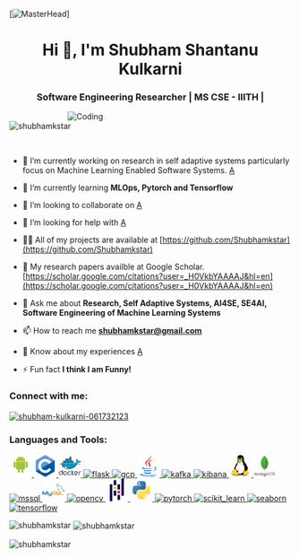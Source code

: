 [![MasterHead]([https://github.com/Shubhamkstar/Shubhamkstar/blob/main/Shubham_Main.jpg](https://raw.githubusercontent.com/Shubhamkstar/Shubhamkstar/main/Shubham_Main.jpg))]
<h1 align="center">Hi 👋, I'm Shubham Shantanu Kulkarni</h1>
<h3 align="center">Software Engineering Researcher | MS CSE - IIITH |</h3>
<img align="right" alt="Coding" width="400" src="https://giphy.com/gifs/salesforce-bear-computer-work-from-home-1GEATImIxEXVR79Dhk">

<p align="left"> <img src="https://komarev.com/ghpvc/?username=shubhamkstar&label=Profile%20views&color=0e75b6&style=flat" alt="shubhamkstar" /> </p>

<p align="left"> <a href="https://twitter.com/" target="blank"><img src="https://img.shields.io/twitter/follow/?logo=twitter&style=for-the-badge" alt="" /></a> </p>

- 🔭 I’m currently working on research in self adaptive systems particularly focus on Machine Learning Enabled Software Systems. [A](A)

- 🌱 I’m currently learning **MLOps, Pytorch and Tensorflow**

- 👯 I’m looking to collaborate on [A](A)

- 🤝 I’m looking for help with [A](A)

- 👨‍💻 All of my projects are available at [https://github.com/Shubhamkstar](https://github.com/Shubhamkstar)

- 📝 My research papers availble at Google Scholar. [https://scholar.google.com/citations?user=_H0VkbYAAAAJ&hl=en](https://scholar.google.com/citations?user=_H0VkbYAAAAJ&hl=en)

- 💬 Ask me about **Research, Self Adaptive Systems, AI4SE, SE4AI, Software Engineering of Machine Learning Systems**

- 📫 How to reach me **shubhamkstar@gmail.com**

- 📄 Know about my experiences [A](A)

- ⚡ Fun fact **I think I am Funny!**

<h3 align="left">Connect with me:</h3>
<p align="left">
<a href="https://linkedin.com/in/shubham-kulkarni-061732123" target="blank"><img align="center" src="https://raw.githubusercontent.com/rahuldkjain/github-profile-readme-generator/master/src/images/icons/Social/linked-in-alt.svg" alt="shubham-kulkarni-061732123" height="30" width="40" /></a>
</p>

<h3 align="left">Languages and Tools:</h3>
<p align="left"> <a href="https://developer.android.com" target="_blank" rel="noreferrer"> <img src="https://raw.githubusercontent.com/devicons/devicon/master/icons/android/android-original-wordmark.svg" alt="android" width="40" height="40"/> </a> <a href="https://www.cprogramming.com/" target="_blank" rel="noreferrer"> <img src="https://raw.githubusercontent.com/devicons/devicon/master/icons/c/c-original.svg" alt="c" width="40" height="40"/> </a> <a href="https://www.docker.com/" target="_blank" rel="noreferrer"> <img src="https://raw.githubusercontent.com/devicons/devicon/master/icons/docker/docker-original-wordmark.svg" alt="docker" width="40" height="40"/> </a> <a href="https://flask.palletsprojects.com/" target="_blank" rel="noreferrer"> <img src="https://www.vectorlogo.zone/logos/pocoo_flask/pocoo_flask-icon.svg" alt="flask" width="40" height="40"/> </a> <a href="https://cloud.google.com" target="_blank" rel="noreferrer"> <img src="https://www.vectorlogo.zone/logos/google_cloud/google_cloud-icon.svg" alt="gcp" width="40" height="40"/> </a> <a href="https://www.java.com" target="_blank" rel="noreferrer"> <img src="https://raw.githubusercontent.com/devicons/devicon/master/icons/java/java-original.svg" alt="java" width="40" height="40"/> </a> <a href="https://kafka.apache.org/" target="_blank" rel="noreferrer"> <img src="https://www.vectorlogo.zone/logos/apache_kafka/apache_kafka-icon.svg" alt="kafka" width="40" height="40"/> </a> <a href="https://www.elastic.co/kibana" target="_blank" rel="noreferrer"> <img src="https://www.vectorlogo.zone/logos/elasticco_kibana/elasticco_kibana-icon.svg" alt="kibana" width="40" height="40"/> </a> <a href="https://www.linux.org/" target="_blank" rel="noreferrer"> <img src="https://raw.githubusercontent.com/devicons/devicon/master/icons/linux/linux-original.svg" alt="linux" width="40" height="40"/> </a> <a href="https://www.mongodb.com/" target="_blank" rel="noreferrer"> <img src="https://raw.githubusercontent.com/devicons/devicon/master/icons/mongodb/mongodb-original-wordmark.svg" alt="mongodb" width="40" height="40"/> </a> <a href="https://www.microsoft.com/en-us/sql-server" target="_blank" rel="noreferrer"> <img src="https://www.svgrepo.com/show/303229/microsoft-sql-server-logo.svg" alt="mssql" width="40" height="40"/> </a> <a href="https://www.mysql.com/" target="_blank" rel="noreferrer"> <img src="https://raw.githubusercontent.com/devicons/devicon/master/icons/mysql/mysql-original-wordmark.svg" alt="mysql" width="40" height="40"/> </a> <a href="https://opencv.org/" target="_blank" rel="noreferrer"> <img src="https://www.vectorlogo.zone/logos/opencv/opencv-icon.svg" alt="opencv" width="40" height="40"/> </a> <a href="https://pandas.pydata.org/" target="_blank" rel="noreferrer"> <img src="https://raw.githubusercontent.com/devicons/devicon/2ae2a900d2f041da66e950e4d48052658d850630/icons/pandas/pandas-original.svg" alt="pandas" width="40" height="40"/> </a> <a href="https://www.python.org" target="_blank" rel="noreferrer"> <img src="https://raw.githubusercontent.com/devicons/devicon/master/icons/python/python-original.svg" alt="python" width="40" height="40"/> </a> <a href="https://pytorch.org/" target="_blank" rel="noreferrer"> <img src="https://www.vectorlogo.zone/logos/pytorch/pytorch-icon.svg" alt="pytorch" width="40" height="40"/> </a> <a href="https://scikit-learn.org/" target="_blank" rel="noreferrer"> <img src="https://upload.wikimedia.org/wikipedia/commons/0/05/Scikit_learn_logo_small.svg" alt="scikit_learn" width="40" height="40"/> </a> <a href="https://seaborn.pydata.org/" target="_blank" rel="noreferrer"> <img src="https://seaborn.pydata.org/_images/logo-mark-lightbg.svg" alt="seaborn" width="40" height="40"/> </a> <a href="https://www.tensorflow.org" target="_blank" rel="noreferrer"> <img src="https://www.vectorlogo.zone/logos/tensorflow/tensorflow-icon.svg" alt="tensorflow" width="40" height="40"/> </a> </p>

<p><img align="left" src="https://github-readme-stats.vercel.app/api/top-langs?username=shubhamkstar&show_icons=true&locale=en&layout=compact" alt="shubhamkstar" /></p>

<p>&nbsp;<img align="center" src="https://github-readme-stats.vercel.app/api?username=shubhamkstar&show_icons=true&locale=en" alt="shubhamkstar" /></p>

<p><img align="center" src="https://github-readme-streak-stats.herokuapp.com/?user=shubhamkstar&" alt="shubhamkstar" /></p>
